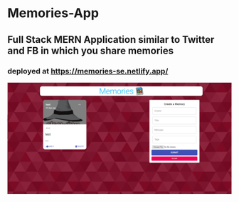 # Memories-App
## Full Stack MERN Application similar to Twitter and FB in which you share memories

### deployed at https://memories-se.netlify.app/

![memories](./repoIMG/memories.png "meomries")


